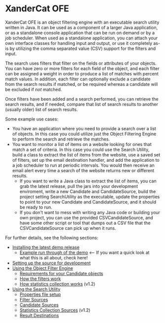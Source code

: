 # XanderCat OFE

XanderCat OFE is an object filtering engine with an executable search utility written in Java.  It can be used as a component of a larger Java application, or as a standalone console application that can be run on demand or by a job scheduler.  When used as a standalone application, you can attach your own interface classes for handling input and output, or use it completely as-is by utilizing the comma separated value (CSV) support for the filters and input.

The search uses filters that filter on the fields or attributes of your objects.  You can have zero or more filters for each field of the object, and each filter can be assigned a weight in order to produce a list of matches with percent match values.  In addition, each filter can optionally exclude a candidate from the search results if matched, or be required whereas a candidate will be excluded if _not_ matched.  

Once filters have been added and a search performed, you can retrieve the search results, and if needed, compare that list of search results to another (usually older) list of search results.

Some example use cases:
* You have an application where you need to provide a search over a list of objects.  In this case you could utilize just the Object Filtering Engine to perform the search and retrieve the matches.
* You want to monitor a list of items on a website looking for ones that match a set of criteria.  In this case you could use the Search Utility, build a class to extract the list of items from the website, use a saved set of filters, set up the email destination handler, and add the application to a job scheduler to run at periodic intervals.  You would then receive an email alert every time a search of the website returns new or different results.
	* If you want to write a Java class to extract the list of items, you can grab the latest release, pull the jars into your development enviroment, write a new Candidate and CandidateSource, build the project setting SearchUtility as the executable, update the properties to point to your new Candidate and CandidateSource, and it should be ready to run.
	* If you don't want to mess with writing any Java code or building your own project, you can use the provided CSVCandidateSource, and have some other script or tool that dumps out a CSV file that the CSVCandidateSource can pick up when it runs.

For further details, see the following sections:
* [Installing the latest demo release](Installing-the-latest-demo-release)
	* [Example run through of the demo](<Example run through of the demo.md>) <-- If you want a quick look at what this is all about, check here!
* [Setting up the source for development](Setting-up-the-source-for-development)
* [Using the Object Filter Engine](Using-the-Object-Filter-Engine)
	* [Requirements for your Candidate objects](Requirements-for-your-Candidate-objects)
	* [How the filters work](How-the-filters-work)
	* [How statistics collection works](How-statistics-collection-works) (v1.2)
* [Using the Search Utility](Using-the-Search-Utility)
	* [Properties file setup](Properties-file-setup)
	* [Filter Sources](Filter-Sources)
	* [Candidate Sources](Candidate-Sources)
	* [Statistics Collection Sources](Statistics-Collection-Sources) (v1.2)
	* [Result Destinations](Result-Destinations)

